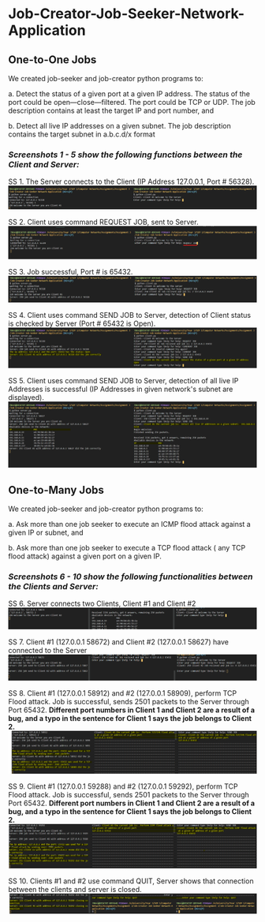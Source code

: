 # Job-Creator-Job-Seeker-Network-Application


## One-to-One Jobs

We created job-seeker and job-creator python programs to:

a. Detect the status of a given port at a given IP address. The status of the port could be open—close—filtered. The port could be TCP or UDP. The job description contains at least the target IP and port number, and 

b. Detect all live IP addresses on a given subnet. The job description contains the target subnet
in a.b.c.d/x format


### *Screenshots 1 - 5 show the following functions between the Client and Server:*

SS 1. The Server connects to the Client (IP Address 127.0.0.1, Port # 56328).
![screenshot 1](/screenshots/1.png)

SS 2. Client uses command REQUEST JOB, sent to Server.
![screenshot 2](/screenshots/2.png)

SS 3. Job successful, Port # is 65432.
![screenshot 3](/screenshots/3.png)

SS 4. Client uses command SEND JOB to Server, detection of Client status is checked by Server (Port # 65432 is Open).
![screenshot 4](/screenshots/4.png)

SS 5. Client uses command SEND JOB to Server, detection of all live IP Addresses is successful (IP Addresses in given network's subnet are displayed).
![screenshot 5](/screenshots/5.png)


## One-to-Many Jobs

We created job-seeker and job-creator python programs to:

a. Ask more than one job seeker to execute an ICMP flood attack against a given IP or subnet, and 

b. Ask more than one job seeker to execute a TCP flood attack ( any TCP flood attack) against a given port on a given IP.


### *Screenshots 6 - 10 show the following functionalities between the Clients and Server:*

SS 6. Server connects two Clients, Client #1 and Client #2
![screenshot 6](/screenshots/6.png)

SS 7. Client #1 (127.0.0.1 58672) and Client #2 (127.0.0.1 58627) have connected to the Server
![screenshot 7](/screenshots/7.png)

SS 8. Client #1 (127.0.0.1 58912) and #2 (127.0.0.1 58909), perform TCP Flood attack. Job is successful, sends 2501 packets to the Server through Port 65432. **Different port numbers in Client 1 and Client 2 are a result of a bug, and a typo in the sentence for Client 1 says the job belongs to Client 2.**
![screenshot 8](/screenshots/8.png)

SS 9. Client #1 (127.0.0.1 59288) and #2 (127.0.0.1 59292), perform TCP Flood attack. Job is successful, sends 2501 packets to the Server through Port 65432. **Different port numbers in Client 1 and Client 2 are a result of a bug, and a typo in the sentence for Client 1 says the job belongs to Client 2.**
![screenshot 9](/screenshots/9.png)

SS 10. Clients #1 and #2 use command QUIT, Server shows that connection between the clients and server is closed.
![screenshot 10](/screenshots/10.png)

